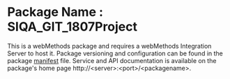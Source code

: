 # Package Name : SIQA_GIT_1807Project
This is a webMethods package and requires a webMethods Integration Server to host it. Package versioning and configuration can be found in the package [manifest](./SIQA_GIT_1807Project/manifest.v3) file. Service and API documentation is available on the package's home page http://&lt;server&gt;:&lt;port&gt;/&lt;packagename>.